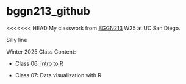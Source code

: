 # bggn213_github
<<<<<<< HEAD
My classwork from [BGGN213](https://bioboot.github.io/bggn213_W25/) W25 at UC San Diego.

Silly line

Winter 2025 Class Content: 
- Class 06: [intro to R](https://github.com/OchoaMedinaCL/bggn213_github/blob/0e1b44e3902f000583eb8e47d5da3cce6f12d946/class-xx/lab6_class_CLOM_2.qmd)

- Class 07: Data visualization with R 
